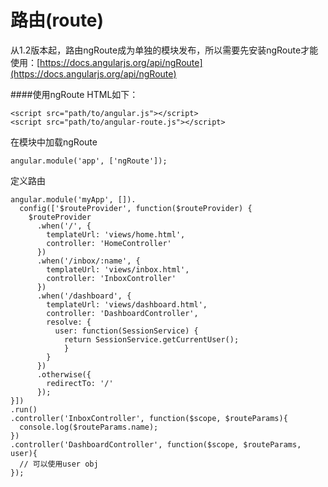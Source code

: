 # 路由(route)

从1.2版本起，路由ngRoute成为单独的模块发布，所以需要先安装ngRoute才能使用：[https://docs.angularjs.org/api/ngRoute](https://docs.angularjs.org/api/ngRoute)

####使用ngRoute
HTML如下：

    <script src="path/to/angular.js"></script>
    <script src="path/to/angular-route.js"></script>
    
在模块中加载ngRoute

    angular.module('app', ['ngRoute']);
    
定义路由

    angular.module('myApp', []).
      config(['$routeProvider', function($routeProvider) {
        $routeProvider
          .when('/', {
            templateUrl: 'views/home.html',
            controller: 'HomeController'
          })
          .when('/inbox/:name', {
            templateUrl: 'views/inbox.html',
            controller: 'InboxController'
          })
          .when('/dashboard', {
            templateUrl: 'views/dashboard.html',
            controller: 'DashboardController',
            resolve: {
              user: function(SessionService) {
                return SessionService.getCurrentUser();
                }
            }
          })
          .otherwise({
            redirectTo: '/'
          });
    }])
    .run()
    .controller('InboxController', function($scope, $routeParams){
      console.log($routeParams.name);
    })
    .controller('DashboardController', function($scope, $routeParams, user){
      // 可以使用user obj
    });